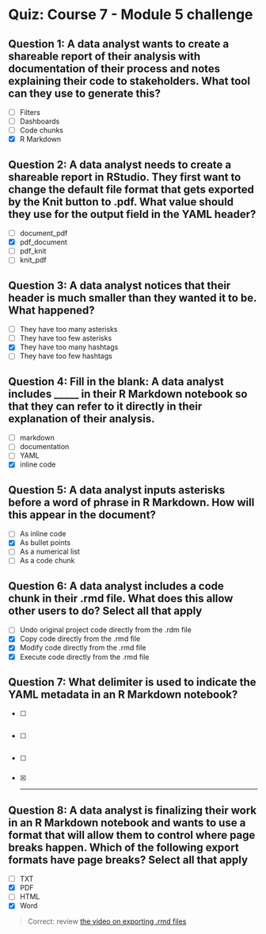 # Quiz: Course 7 - Module 5 challenge

## Question 1: A data analyst wants to create a shareable report of their analysis with documentation of their process and notes explaining their code to stakeholders. What tool can they use to generate this?

- [ ] Filters
- [ ] Dashboards
- [ ] Code chunks
- [x] R Markdown

## Question 2: A data analyst needs to create a shareable report in RStudio. They first want to change the default file format that gets exported by the Knit button to .pdf. What value should they use for the output field in the YAML header?

- [ ] document_pdf
- [x] pdf_document
- [ ] pdf_knit
- [ ] knit_pdf

## Question 3: A data analyst notices that their header is much smaller than they wanted it to be. What happened?

- [ ] They have too many asterisks
- [ ] They have too few asterisks
- [x] They have too many hashtags
- [ ] They have too few hashtags

## Question 4: Fill in the blank: A data analyst includes _____ in their R Markdown notebook so that they can refer to it directly in their explanation of their analysis. 

- [ ] markdown
- [ ] documentation
- [ ] YAML
- [x] inline code

## Question 5: A data analyst inputs asterisks before a word of phrase in R Markdown. How will this appear in the document?

- [ ] As inline code
- [x] As bullet points
- [ ] As a numerical list
- [ ] As a code chunk

## Question 6: A data analyst includes a code chunk in their .rmd file. What does this allow other users to do? Select all that apply

- [ ] Undo original project code directly from the .rdm file
- [x] Copy code directly from the .rmd file
- [x] Modify code directly from the .rmd file
- [x] Execute code directly from the .rmd file

## Question 7: What delimiter is used to indicate the YAML metadata in an R Markdown notebook?

- [ ] ```{r}
- [ ] ```
- [ ] ###
- [x] ---

## Question 8: A data analyst is finalizing their work in an R Markdown notebook and wants to use a format that will allow them to control where page breaks happen. Which of the following export formats have page breaks? Select all that apply

- [ ] TXT
- [x] PDF
- [ ] HTML
- [x] Word

> Correct: review [the video on exporting .rmd files](../p3_understand-code-chunks-n-reports/s5_pq_exporting-R-markdown-notebook.md)
